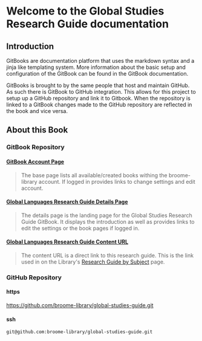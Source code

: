 # Welcome to the Global Studies Research Guide documentation

## Introduction

GitBooks are documentation platform that uses the markdown syntax and a jinja like templating system.  More information about the basic setup and configuration of the GitBook can be found in the GitBook documentation.  

GitBooks is brought to by the same people that host and maintain GitHub.  As such there is GitBook to GitHub integration.  This allows for this project to setup up a GitHub repository and link it to Gitbook.  When the repository is linked to a GitBook changes made to the GitHub repository are reflected in the book and vice versa.

## About this Book

### GitBook Repository

#### [GitBook Account Page](https://www.gitbook.com/@broome-library)
> The base page lists all available/created books withing the broome-library account.  If logged in provides links to change settings and edit account.

#### [Global Languages Research Guide Details Page](https://www.gitbook.com/book/broome-library/global-studies-guide/details)
> The details page is the landing page for the Global Studies Research Guide GitBook.  It displays the introduction as well as provides links to edit the settings or the book pages if logged in.

#### [Global Languages Research Guide Content URL](https://broome-library.gitbooks.io/global-studies-guide/content)
> The content URL is a direct link to this research guide. This is the link used in on the Library's [Research Guide by Subject](https://library.csuci.edu/research/dbases-subject.htm) page.

### GitHub Repository

#### https
https://github.com/broome-library/global-studies-guide.git

#### ssh
```git@github.com:broome-library/global-studies-guide.git```
